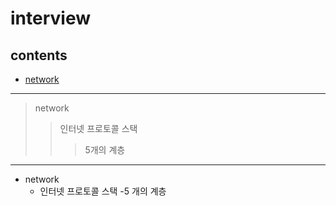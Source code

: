 # interview
## contents
- [network](./contents/network.md)



***
> network
> > 인터넷 프로토콜 스택
> > > 5개의 계층

***
- network
  - 인터넷 프로토콜 스택
    -5 개의 계층
